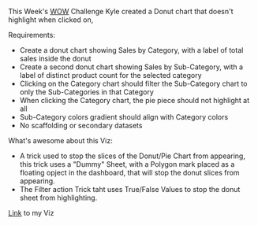 
This Week's [WOW](https://workout-wednesday.com/2024w26tab/) Challenge Kyle created a Donut chart that doesn't highlight when clicked on, 

Requirements:
* Create a donut chart showing Sales by Category, with a label of total sales inside the donut
* Create a second donut chart showing Sales by Sub-Category, with a label of distinct product count for the selected category
* Clicking on the Category chart should filter the Sub-Category chart to only the Sub-Categories in that Category
* When clicking the Category chart, the pie piece should not highlight at all
* Sub-Category colors gradient should align with Category colors
* No scaffolding or secondary datasets

What's awesome about this Viz:
* A trick used to stop the slices of the Donut/Pie Chart from appearing, this trick uses a "Dummy" Sheet, with a Polygon mark placed as a floating opject in the dashboard, that will stop the donut slices from appearing.
* The Filter action Trick taht uses True/False Values to stop the donut sheet from highlighting. 

[Link](https://public.tableau.com/app/profile/amira.salama/viz/WOW2024W26Canyoufilteradonutwithouthighlightingthepie/WOW2024W26#1) to my Viz
